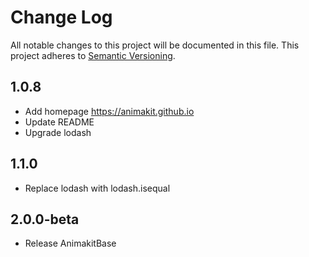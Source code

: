 # Change Log
All notable changes to this project will be documented in this file.
This project adheres to [Semantic Versioning](http://semver.org/).

## 1.0.8
* Add homepage https://animakit.github.io
* Update README
* Upgrade lodash

## 1.1.0
* Replace lodash with lodash.isequal

## 2.0.0-beta
* Release AnimakitBase
